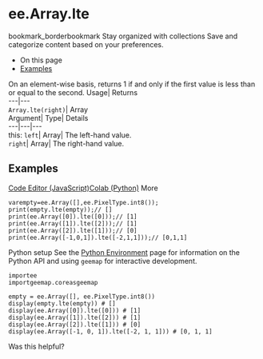  
#  ee.Array.lte 
bookmark_borderbookmark Stay organized with collections  Save and categorize content based on your preferences.
  * On this page
  * [Examples](https://developers.google.com/earth-engine/apidocs/ee-array-lte#examples)


On an element-wise basis, returns 1 if and only if the first value is less than or equal to the second. 
Usage| Returns  
---|---  
`Array.lte(right)`| Array  
Argument| Type| Details  
---|---|---  
this: `left`| Array| The left-hand value.  
`right`| Array| The right-hand value.  
## Examples
[Code Editor (JavaScript)](https://developers.google.com/earth-engine/apidocs/ee-array-lte#code-editor-javascript-sample)[Colab (Python)](https://developers.google.com/earth-engine/apidocs/ee-array-lte#colab-python-sample) More
```
varempty=ee.Array([],ee.PixelType.int8());
print(empty.lte(empty));// []
print(ee.Array([0]).lte([0]));// [1]
print(ee.Array([1]).lte([2]));// [1]
print(ee.Array([2]).lte([1]));// [0]
print(ee.Array([-1,0,1]).lte([-2,1,1]));// [0,1,1]
```
Python setup
See the [ Python Environment](https://developers.google.com/earth-engine/guides/python_install) page for information on the Python API and using `geemap` for interactive development.
```
importee
importgeemap.coreasgeemap
```
```
empty = ee.Array([], ee.PixelType.int8())
display(empty.lte(empty)) # []
display(ee.Array([0]).lte([0])) # [1]
display(ee.Array([1]).lte([2])) # [1]
display(ee.Array([2]).lte([1])) # [0]
display(ee.Array([-1, 0, 1]).lte([-2, 1, 1])) # [0, 1, 1]
```

Was this helpful?
